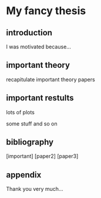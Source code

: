 # My fancy thesis

## introduction
I was motivated because...

## important theory
recapitulate important theory papers

## important restults
lots of plots

some stuff and so on

## bibliography
[important]
[paper2]
[paper3]

## appendix

Thank you very much...
